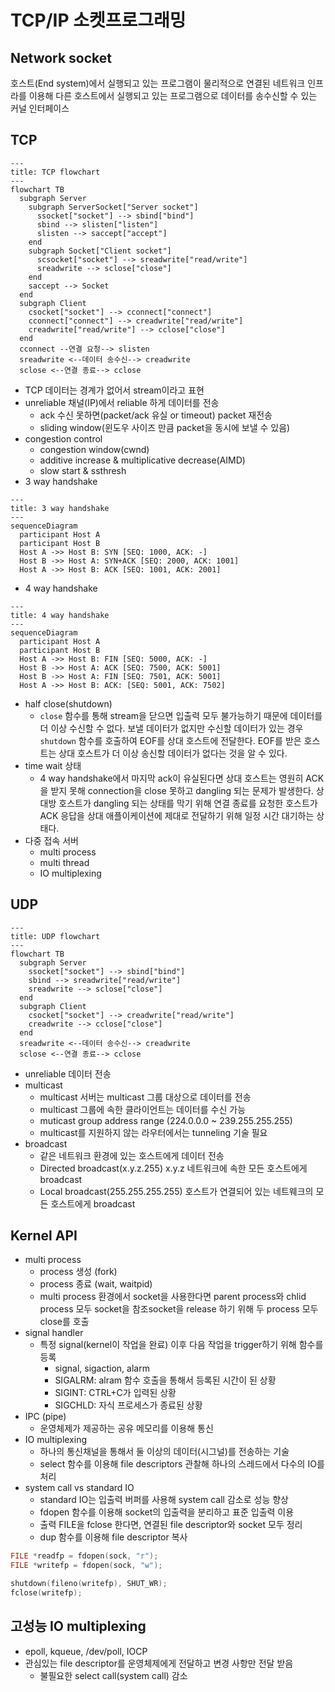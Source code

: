 # TCP/IP 소켓프로그래밍

## Network socket

호스트(End system)에서 실행되고 있는 프로그램이 물리적으로 연결된 네트워크 인프라를 이용해 다른 호스트에서 실행되고 있는 프로그램으로 데이터를 송수신할 수 있는 커널 인터페이스

## TCP

```mermaid
---
title: TCP flowchart
---
flowchart TB
  subgraph Server
    subgraph ServerSocket["Server socket"]
      ssocket["socket"] --> sbind["bind"]
      sbind --> slisten["listen"]
      slisten --> saccept["accept"]
    end
    subgraph Socket["Client socket"]
      scsocket["socket"] --> sreadwrite["read/write"]
      sreadwrite --> sclose["close"]
    end
    saccept --> Socket
  end
  subgraph Client
    csocket["socket"] --> cconnect["connect"]
    cconnect["connect"] --> creadwrite["read/write"]
    creadwrite["read/write"] --> cclose["close"]
  end
  cconnect --연결 요청--> slisten
  sreadwrite <--데이터 송수신--> creadwrite
  sclose <--연결 종료--> cclose
```

- TCP 데이터는 경계가 없어서 stream이라고 표현
- unreliable 채널(IP)에서 reliable 하게 데이터를 전송
  - ack 수신 못하면(packet/ack 유실 or timeout) packet 재전송
  - sliding window(윈도우 사이즈 만큼 packet을 동시에 보낼 수 있음)
- congestion control
  - congestion window(cwnd)
  - additive increase & multiplicative decrease(AIMD)
  - slow start & ssthresh
- 3 way handshake

```mermaid
---
title: 3 way handshake
---
sequenceDiagram
  participant Host A
  participant Host B
  Host A ->> Host B: SYN [SEQ: 1000, ACK: -]
  Host B ->> Host A: SYN+ACK [SEQ: 2000, ACK: 1001]
  Host A ->> Host B: ACK [SEQ: 1001, ACK: 2001]
```

- 4 way handshake

```mermaid
---
title: 4 way handshake
---
sequenceDiagram
  participant Host A
  participant Host B
  Host A ->> Host B: FIN [SEQ: 5000, ACK: -]
  Host B ->> Host A: ACK [SEQ: 7500, ACK: 5001]
  Host B ->> Host A: FIN [SEQ: 7501, ACK: 5001]
  Host A ->> Host B: ACK: [SEQ: 5001, ACK: 7502]
```

- half close(shutdown)
  - `close` 함수를 통해 stream을 닫으면 입출력 모두 불가능하기 때문에 데이터를 더 이상 수신할 수 없다. 보낼 데이터가 없지만 수신할 데이터가 있는 경우 `shutdown` 함수를 호출하여 EOF를 상대 호스트에 전달한다. EOF를 받은 호스트는 상대 호스트가 더 이상 송신할 데이터가 없다는 것을 알 수 있다.
- time wait 상태
  - 4 way handshake에서 마지막 ack이 유실된다면 상대 호스트는 영원히 ACK을 받지 못해 connection을 close 못하고 dangling 되는 문제가 발생한다. 상대방 호스트가 dangling 되는 상태를 막기 위해 연결 종료를 요청한 호스트가 ACK 응답을 상대 애플이케이션에 제대로 전달하기 위해 일정 시간 대기하는 상태다.
- 다중 접속 서버
  - multi process
  - multi thread
  - IO multiplexing

## UDP

```mermaid
---
title: UDP flowchart
---
flowchart TB
  subgraph Server
    ssocket["socket"] --> sbind["bind"]
    sbind --> sreadwrite["read/write"]
    sreadwrite --> sclose["close"]
  end
  subgraph Client
    csocket["socket"] --> creadwrite["read/write"]
    creadwrite --> cclose["close"]
  end
  sreadwrite <--데이터 송수신--> creadwrite
  sclose <--연결 종료--> cclose
```

- unreliable 데이터 전송
- multicast
  - multicast 서버는 multicast 그룹 대상으로 데이터를 전송
  - multicast 그룹에 속한 클라이언트는 데이터를 수신 가능
  - muticast group address range (224.0.0.0 ~ 239.255.255.255)
  - multicast를 지원하지 않는 라우터에서는 tunneling 기술 필요
- broadcast
  - 같은 네트워크 환경에 있는 호스트에게 데이터 전송
  - Directed broadcast(x.y.z.255) x.y.z 네트워크에 속한 모든 호스트에게 broadcast
  - Local broadcast(255.255.255.255) 호스트가 연결되어 있는 네트웨크의 모든 호스트에게 broadcast

## Kernel API

- multi process
  - process 생성 (fork)
  - process 종료 (wait, waitpid)
  - multi process 환경에서 socket을 사용한다면 parent process와 chlid process 모두 socket을 참조socket을 release 하기 위해 두 process 모두 close를 호출
- signal handler
  - 특정 signal(kernel이 작업을 완료) 이후 다음 작업을 trigger하기 위해 함수를 등록
    - signal, sigaction, alarm
    - SIGALRM: alram 함수 호출을 통해서 등록된 시간이 된 상황
    - SIGINT: CTRL+C가 입력된 상황
    - SIGCHLD: 자식 프로세스가 종료된 상황
- IPC (pipe)
  - 운영체제가 제공하는 공유 메모리를 이용해 통신
- IO multiplexing
  - 하나의 통신채널을 통해서 둘 이상의 데이터(시그널)를 전송하는 기술
  - select 함수를 이용해 file descriptors 관찰해 하나의 스레드에서 다수의 IO를 처리
- system call vs standard IO
  - standard IO는 입출력 버퍼를 사용해 system call 감소로 성능 향상
  - fdopen 함수를 이용해 socket의 입출력을 분리하고 표준 입출력 이용
  - 출력 FILE을 fclose 한다면, 연결된 file descriptor와 socket 모두 정리
  - dup 함수를 이용해 file descriptor 복사

```c
FILE *readfp = fdopen(sock, "r");
FILE *writefp = fdopen(sock, "w");

shutdown(fileno(writefp), SHUT_WR);
fclose(writefp);
```

## 고성능 IO multiplexing

- epoll, kqueue, /dev/poll, IOCP
- 관심있는 file descriptor를 운영체제에게 전달하고 변경 사항만 전달 받음
  - 불필요한 select call(system call) 감소
